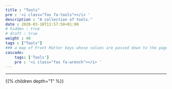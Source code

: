 ```yaml
---
title : "Tools"
pre : '<i class="fas fa-tools"></i> '
description : "A collection of tools."
date : 2020-03-10T13:57:58+01:00
# hidden : true
# draft : true
weight : 40
tags : ["Tools"]
### a map of Front Matter keys whose values are passed down to the page's descendants unless overwritten by self or a closer ancestor's cascade. 
cascade:
    tags: ['Tools']
    pre : '<i class="fas fa-wrench"></i> '
---
```


---

{{% children depth="1" %}}
